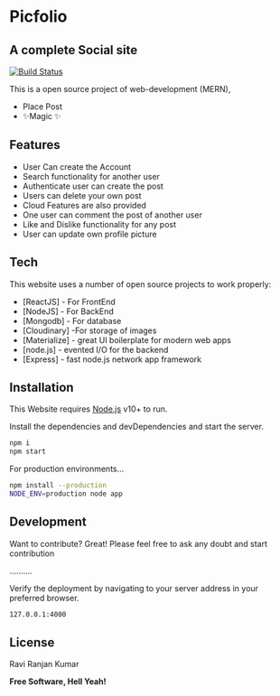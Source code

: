 
# Picfolio
## A complete Social site



[![Build Status](https://travis-ci.org/joemccann/dillinger.svg?branch=master)](https://travis-ci.org/joemccann/dillinger)

This is a open source project of web-development (MERN),


- Place Post
- ✨Magic ✨

## Features

- User Can create the Account
- Search functionality for another user
- Authenticate user can create the post
- Users can delete your own post
- Cloud Features are also provided
- One user can comment the post of another user
- Like and Dislike functionality for any post
- User can update own profile picture 




## Tech

This website uses a number of open source projects to work properly:

- [ReactJS] - For FrontEnd
- [NodeJS] - For BackEnd
- [Mongodb] - For database
- [Cloudinary] -For storage of images
- [Materialize] - great UI boilerplate for modern web apps
- [node.js] - evented I/O for the backend
- [Express] - fast node.js network app framework 


## Installation

This Website requires [Node.js](https://nodejs.org/) v10+ to run.

Install the dependencies and devDependencies and start the server.

```sh
npm i
npm start
```

For production environments...

```sh
npm install --production
NODE_ENV=production node app
```



## Development

Want to contribute? Great!
Please feel free to ask any doubt and start contribution





 ..........

Verify the deployment by navigating to your server address in
your preferred browser.

```sh
127.0.0.1:4000
```

## License

Ravi Ranjan Kumar

**Free Software, Hell Yeah!**

